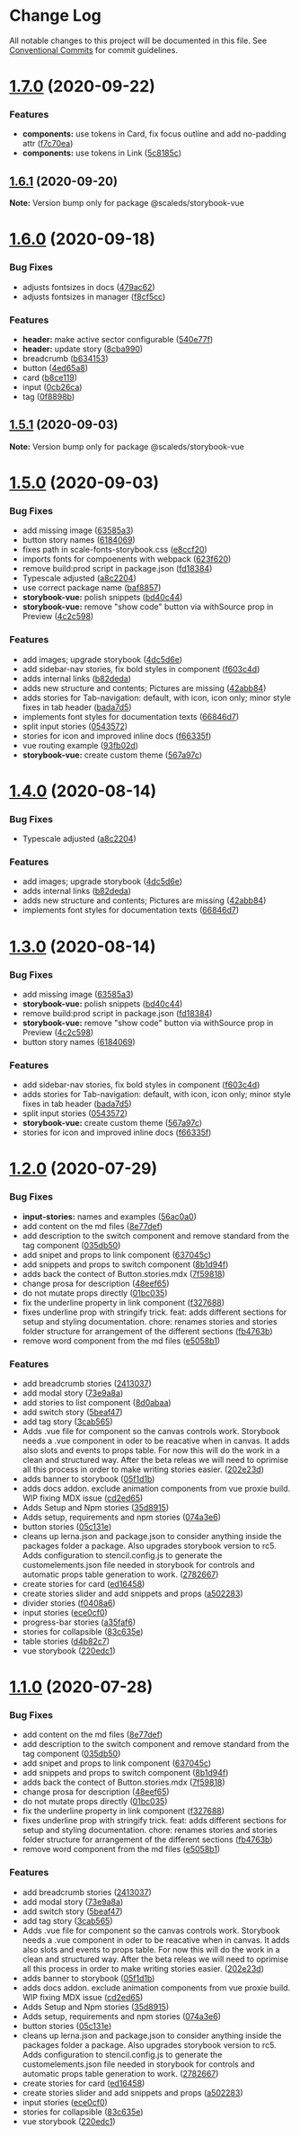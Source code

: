 # Change Log

All notable changes to this project will be documented in this file.
See [Conventional Commits](https://conventionalcommits.org) for commit guidelines.

# [1.7.0](https://gitlab.com/scale-ds/scale-telekom/compare/v1.6.1...v1.7.0) (2020-09-22)


### Features

* **components:** use tokens in Card, fix focus outline and add no-padding attr ([f7c70ea](https://gitlab.com/scale-ds/scale-telekom/commit/f7c70ea691512256f193dda1732a48fa05d0eba3))
* **components:** use tokens in Link ([5c8185c](https://gitlab.com/scale-ds/scale-telekom/commit/5c8185c5cc974fa7672de3d6941f5a7c6fc8abc0))





## [1.6.1](https://gitlab.com/scale-ds/scale-telekom/compare/v1.6.0...v1.6.1) (2020-09-20)

**Note:** Version bump only for package @scaleds/storybook-vue





# [1.6.0](https://gitlab.com/scale-ds/scale-telekom/compare/v1.5.1...v1.6.0) (2020-09-18)


### Bug Fixes

* adjusts fontsizes in docs ([479ac62](https://gitlab.com/scale-ds/scale-telekom/commit/479ac62f4335624bdbe50b9f267cc6e9282e618e))
* adjusts fontsizes in manager ([f8cf5cc](https://gitlab.com/scale-ds/scale-telekom/commit/f8cf5cc83a682fe60ab18c6d255616466c96edfe))


### Features

* **header:** make active sector configurable ([540e77f](https://gitlab.com/scale-ds/scale-telekom/commit/540e77f0a12b9c1b12d5cbc07d3f7517995fa4a3))
* **header:** update story ([8cba990](https://gitlab.com/scale-ds/scale-telekom/commit/8cba99098d50ac14e13887b57c3416b8f2949198))
* breadcrumb ([b634153](https://gitlab.com/scale-ds/scale-telekom/commit/b6341537166da2b5b9f47da65c3c52682b5c1ec0))
* button ([4ed65a8](https://gitlab.com/scale-ds/scale-telekom/commit/4ed65a855fe3326961be55ec2eb23e56cddb1e8e))
* card ([b8ce119](https://gitlab.com/scale-ds/scale-telekom/commit/b8ce11952786835b6d11ee716023cbfe28a032b3))
* input ([0cb26ca](https://gitlab.com/scale-ds/scale-telekom/commit/0cb26cab8b191a5a79ef0c54d6123a4f482ab1a7))
* tag ([0f8898b](https://gitlab.com/scale-ds/scale-telekom/commit/0f8898b8d633fba844bab2b37c0db6a9f66d18ba))





## [1.5.1](https://gitlab.com/scale-ds/scale-telekom/compare/v1.5.0...v1.5.1) (2020-09-03)

**Note:** Version bump only for package @scaleds/storybook-vue





# [1.5.0](https://gitlab.com/scale-ds/scale-telekom/compare/v1.2.0...v1.5.0) (2020-09-03)


### Bug Fixes

* add missing image ([63585a3](https://gitlab.com/scale-ds/scale-telekom/commit/63585a3b56df5453865fec0e8a0e639665306647))
* button story names ([6184069](https://gitlab.com/scale-ds/scale-telekom/commit/61840690b96e89420a888033d41099be261d8443))
* fixes path in scale-fonts-storybook.css ([e8ccf20](https://gitlab.com/scale-ds/scale-telekom/commit/e8ccf20b75b347cd01f352466ee3b556c971d2ce))
* imports fonts for compoenents with webpack ([623f620](https://gitlab.com/scale-ds/scale-telekom/commit/623f6206dbeb6e24ca22f712f36a93843ce03066))
* remove build:prod script in package.json ([fd18384](https://gitlab.com/scale-ds/scale-telekom/commit/fd18384e16bd06db607d37eb4e3358c5c58d84b5))
* Typescale adjusted ([a8c2204](https://gitlab.com/scale-ds/scale-telekom/commit/a8c2204a6e3a0eb4b142cd9820204690fe8a4886))
* use correct package name ([baf8857](https://gitlab.com/scale-ds/scale-telekom/commit/baf8857417200b324e8589c5091a324e8a8f1182))
* **storybook-vue:** polish snippets ([bd40c44](https://gitlab.com/scale-ds/scale-telekom/commit/bd40c440cd750957c92f7ab6a2025bce509efa74))
* **storybook-vue:** remove "show code" button via withSource prop in Preview ([4c2c598](https://gitlab.com/scale-ds/scale-telekom/commit/4c2c5988378aa739feee61408a92d1c383288acd))


### Features

* add images; upgrade storybook ([4dc5d6e](https://gitlab.com/scale-ds/scale-telekom/commit/4dc5d6e411fcefd097d52bf81d243a9a5f0e3cfa))
* add sidebar-nav stories, fix bold styles in component ([f603c4d](https://gitlab.com/scale-ds/scale-telekom/commit/f603c4d363c1ff3dcd62f420b95ec0b50e6b69ca))
* adds internal links ([b82deda](https://gitlab.com/scale-ds/scale-telekom/commit/b82dedaffc37be41b89a48652e4f7a6ebafe91de))
* adds new structure and contents; Pictures are missing ([42abb84](https://gitlab.com/scale-ds/scale-telekom/commit/42abb8485b759d0d3c788e9eea2828e67c5a40c4))
* adds stories for Tab-navigation: default, with icon, icon only; minor style fixes in tab header ([bada7d5](https://gitlab.com/scale-ds/scale-telekom/commit/bada7d5511a1e581b24aa750739570bf436a4942))
* implements font styles for documentation texts ([66846d7](https://gitlab.com/scale-ds/scale-telekom/commit/66846d7c07b627b3d8116b7eca8bf68272e6a158))
* split input stories ([0543572](https://gitlab.com/scale-ds/scale-telekom/commit/0543572fb9bf86e6e66ccba98ab36ef5e0abb72e))
* stories for icon and improved inline docs ([f66335f](https://gitlab.com/scale-ds/scale-telekom/commit/f66335fc2c759155699a677e3f35e74996ccb53b))
* vue routing example ([93fb02d](https://gitlab.com/scale-ds/scale-telekom/commit/93fb02d25a6d450b47cd43147d18eb7ef2ec496a))
* **storybook-vue:** create custom theme ([567a97c](https://gitlab.com/scale-ds/scale-telekom/commit/567a97c79afc5170a1cee2d2746a49492a23d4b1))





# [1.4.0](https://gitlab.com/scale-ds/scale-telekom/compare/v1.3.0...v1.4.0) (2020-08-14)


### Bug Fixes

* Typescale adjusted ([a8c2204](https://gitlab.com/scale-ds/scale-telekom/commit/a8c2204a6e3a0eb4b142cd9820204690fe8a4886))


### Features

* add images; upgrade storybook ([4dc5d6e](https://gitlab.com/scale-ds/scale-telekom/commit/4dc5d6e411fcefd097d52bf81d243a9a5f0e3cfa))
* adds internal links ([b82deda](https://gitlab.com/scale-ds/scale-telekom/commit/b82dedaffc37be41b89a48652e4f7a6ebafe91de))
* adds new structure and contents; Pictures are missing ([42abb84](https://gitlab.com/scale-ds/scale-telekom/commit/42abb8485b759d0d3c788e9eea2828e67c5a40c4))
* implements font styles for documentation texts ([66846d7](https://gitlab.com/scale-ds/scale-telekom/commit/66846d7c07b627b3d8116b7eca8bf68272e6a158))





# [1.3.0](https://gitlab.com/scale-ds/scale-telekom/compare/v1.2.0...v1.3.0) (2020-08-14)


### Bug Fixes

* add missing image ([63585a3](https://gitlab.com/scale-ds/scale-telekom/commit/63585a3b56df5453865fec0e8a0e639665306647))
* **storybook-vue:** polish snippets ([bd40c44](https://gitlab.com/scale-ds/scale-telekom/commit/bd40c440cd750957c92f7ab6a2025bce509efa74))
* remove build:prod script in package.json ([fd18384](https://gitlab.com/scale-ds/scale-telekom/commit/fd18384e16bd06db607d37eb4e3358c5c58d84b5))
* **storybook-vue:** remove "show code" button via withSource prop in Preview ([4c2c598](https://gitlab.com/scale-ds/scale-telekom/commit/4c2c5988378aa739feee61408a92d1c383288acd))
* button story names ([6184069](https://gitlab.com/scale-ds/scale-telekom/commit/61840690b96e89420a888033d41099be261d8443))


### Features

* add sidebar-nav stories, fix bold styles in component ([f603c4d](https://gitlab.com/scale-ds/scale-telekom/commit/f603c4d363c1ff3dcd62f420b95ec0b50e6b69ca))
* adds stories for Tab-navigation: default, with icon, icon only; minor style fixes in tab header ([bada7d5](https://gitlab.com/scale-ds/scale-telekom/commit/bada7d5511a1e581b24aa750739570bf436a4942))
* split input stories ([0543572](https://gitlab.com/scale-ds/scale-telekom/commit/0543572fb9bf86e6e66ccba98ab36ef5e0abb72e))
* **storybook-vue:** create custom theme ([567a97c](https://gitlab.com/scale-ds/scale-telekom/commit/567a97c79afc5170a1cee2d2746a49492a23d4b1))
* stories for icon and improved inline docs ([f66335f](https://gitlab.com/scale-ds/scale-telekom/commit/f66335fc2c759155699a677e3f35e74996ccb53b))





# [1.2.0](https://gitlab.com/scale-ds/scale-telekom/compare/v0.1.13...v1.2.0) (2020-07-29)


### Bug Fixes

* **input-stories:** names and examples ([56ac0a0](https://gitlab.com/scale-ds/scale-telekom/commit/56ac0a03f65ca57852cf5b2d79acd48f28a2fced))
* add content on the md files ([8e77def](https://gitlab.com/scale-ds/scale-telekom/commit/8e77def156b173c7b9daf1874e3fd6819f33ca3e))
* add description to the switch component and remove standard from the tag component ([035db50](https://gitlab.com/scale-ds/scale-telekom/commit/035db50c77a58e69995d362fd031345bfc0daf7c))
* add snipet and props to link component ([637045c](https://gitlab.com/scale-ds/scale-telekom/commit/637045c4c5e4ead5249ac5aa767d4de5b2d5cd29))
* add snippets and props to switch component ([8b1d94f](https://gitlab.com/scale-ds/scale-telekom/commit/8b1d94fec6425937b4cda151ed05cd3195c249b0))
* adds back the contect of Button.stories.mdx ([7f59818](https://gitlab.com/scale-ds/scale-telekom/commit/7f59818b9c4a5672fcc1a0d431261dfc74456474))
* change prosa for description ([48eef65](https://gitlab.com/scale-ds/scale-telekom/commit/48eef6516c35ca4cbfe694305976a960f30ce16f))
* do not mutate props directly ([01bc035](https://gitlab.com/scale-ds/scale-telekom/commit/01bc0351127d5c4fa1032ad784013f6dc5ddba9c))
* fix the underline property in link component ([f327688](https://gitlab.com/scale-ds/scale-telekom/commit/f327688ac4b61db921d433bdf297d46bf3d708b3))
* fixes underline prop with stringify trick. feat: adds different sections for setup and styling documentation. chore: renames stories and stories folder structure for arrangement of the different sections ([fb4763b](https://gitlab.com/scale-ds/scale-telekom/commit/fb4763b544a2901a335a5dc28d0ecf20818a75ef))
* remove word component from the md files ([e5058b1](https://gitlab.com/scale-ds/scale-telekom/commit/e5058b18f481bcab0d77ef5a6805661933e7d38f))


### Features

* add breadcrumb stories ([2413037](https://gitlab.com/scale-ds/scale-telekom/commit/241303787d10b3c5cbf0075b80753e09181055a6))
* add modal story ([73e9a8a](https://gitlab.com/scale-ds/scale-telekom/commit/73e9a8a64672d2cf53b9554e986e26518a6a5e28))
* add stories to list component ([8d0abaa](https://gitlab.com/scale-ds/scale-telekom/commit/8d0abaa96a43742026ca174f052257b43db0f2ee))
* add switch story ([5beaf47](https://gitlab.com/scale-ds/scale-telekom/commit/5beaf477426e1f8af0b8f2703bfc950d36f6723f))
* add tag story ([3cab565](https://gitlab.com/scale-ds/scale-telekom/commit/3cab5651b13492883858872ff73d6d533bc31715))
* Adds .vue file for component so the canvas controls work. Storybook needs a .vue component in oder to be reacative when in canvas. It adds also slots and events to props table. For now this will do the work in a clean and structured way. After the beta releas we will need to oprimise all this process in order to make writing stories easier. ([202e23d](https://gitlab.com/scale-ds/scale-telekom/commit/202e23d53a5da753b2c7802f277da3a132804385))
* adds banner to storybook ([05f1d1b](https://gitlab.com/scale-ds/scale-telekom/commit/05f1d1b25da064cb1f47161975943097db0da22f))
* adds docs addon. exclude animation components from vue proxie build. WIP fixing MDX issue ([cd2ed65](https://gitlab.com/scale-ds/scale-telekom/commit/cd2ed65f1e1a61d5726ec114214cb60f8779a31a))
* Adds Setup and Npm stories ([35d8915](https://gitlab.com/scale-ds/scale-telekom/commit/35d89158c1a26ecdb36458669652ed0991fc16f1))
* Adds setup, requirements and npm stories ([074a3e6](https://gitlab.com/scale-ds/scale-telekom/commit/074a3e64265d8093c297827cf95b18b21d1f101a))
* button stories ([05c131e](https://gitlab.com/scale-ds/scale-telekom/commit/05c131ed05060da1449f89bcd187dc2a42a4585b))
* cleans up lerna.json and package.json to consider anything inside the packages folder a package. Also upgrades storybook version to rc5. Adds configuration to stencil.config.js to generate the customelements.json file needed in storybook for controls and automatic props table generation to work. ([2782667](https://gitlab.com/scale-ds/scale-telekom/commit/2782667955d683d9af0fd58fd2b06bd380c5b8c5))
* create stories for card ([ed16458](https://gitlab.com/scale-ds/scale-telekom/commit/ed16458219eb4451f87a2baa481e970f313559b5))
* create stories slider and add snippets and props ([a502283](https://gitlab.com/scale-ds/scale-telekom/commit/a50228371980ab1c1ae9a2eee387f9442c60c59a))
* divider stories ([f0408a6](https://gitlab.com/scale-ds/scale-telekom/commit/f0408a61b0961a0a648147d8749141fede5c6d5c))
* input stories ([ece0cf0](https://gitlab.com/scale-ds/scale-telekom/commit/ece0cf091ebaecd63613b45257c1724db3cf4a8d))
* progress-bar stories ([a35faf6](https://gitlab.com/scale-ds/scale-telekom/commit/a35faf665b176e5ad2590b8f5122241e5b9af53c))
* stories for collapsible ([83c635e](https://gitlab.com/scale-ds/scale-telekom/commit/83c635ee16b0ffed4614ade6aa42c711c0787153))
* table stories ([d4b82c7](https://gitlab.com/scale-ds/scale-telekom/commit/d4b82c77385aa5d2fc35e8c0acc415cab97604d6))
* vue storybook ([220edc1](https://gitlab.com/scale-ds/scale-telekom/commit/220edc136428e26394eb6f435f1f4a4d0cd0c418))





# [1.1.0](https://gitlab.com/scale-ds/scale-telekom/compare/v0.1.13...v1.1.0) (2020-07-28)


### Bug Fixes

* add content on the md files ([8e77def](https://gitlab.com/scale-ds/scale-telekom/commit/8e77def156b173c7b9daf1874e3fd6819f33ca3e))
* add description to the switch component and remove standard from the tag component ([035db50](https://gitlab.com/scale-ds/scale-telekom/commit/035db50c77a58e69995d362fd031345bfc0daf7c))
* add snipet and props to link component ([637045c](https://gitlab.com/scale-ds/scale-telekom/commit/637045c4c5e4ead5249ac5aa767d4de5b2d5cd29))
* add snippets and props to switch component ([8b1d94f](https://gitlab.com/scale-ds/scale-telekom/commit/8b1d94fec6425937b4cda151ed05cd3195c249b0))
* adds back the contect of Button.stories.mdx ([7f59818](https://gitlab.com/scale-ds/scale-telekom/commit/7f59818b9c4a5672fcc1a0d431261dfc74456474))
* change prosa for description ([48eef65](https://gitlab.com/scale-ds/scale-telekom/commit/48eef6516c35ca4cbfe694305976a960f30ce16f))
* do not mutate props directly ([01bc035](https://gitlab.com/scale-ds/scale-telekom/commit/01bc0351127d5c4fa1032ad784013f6dc5ddba9c))
* fix the underline property in link component ([f327688](https://gitlab.com/scale-ds/scale-telekom/commit/f327688ac4b61db921d433bdf297d46bf3d708b3))
* fixes underline prop with stringify trick. feat: adds different sections for setup and styling documentation. chore: renames stories and stories folder structure for arrangement of the different sections ([fb4763b](https://gitlab.com/scale-ds/scale-telekom/commit/fb4763b544a2901a335a5dc28d0ecf20818a75ef))
* remove word component from the md files ([e5058b1](https://gitlab.com/scale-ds/scale-telekom/commit/e5058b18f481bcab0d77ef5a6805661933e7d38f))


### Features

* add breadcrumb stories ([2413037](https://gitlab.com/scale-ds/scale-telekom/commit/241303787d10b3c5cbf0075b80753e09181055a6))
* add modal story ([73e9a8a](https://gitlab.com/scale-ds/scale-telekom/commit/73e9a8a64672d2cf53b9554e986e26518a6a5e28))
* add switch story ([5beaf47](https://gitlab.com/scale-ds/scale-telekom/commit/5beaf477426e1f8af0b8f2703bfc950d36f6723f))
* add tag story ([3cab565](https://gitlab.com/scale-ds/scale-telekom/commit/3cab5651b13492883858872ff73d6d533bc31715))
* Adds .vue file for component so the canvas controls work. Storybook needs a .vue component in oder to be reacative when in canvas. It adds also slots and events to props table. For now this will do the work in a clean and structured way. After the beta releas we will need to oprimise all this process in order to make writing stories easier. ([202e23d](https://gitlab.com/scale-ds/scale-telekom/commit/202e23d53a5da753b2c7802f277da3a132804385))
* adds banner to storybook ([05f1d1b](https://gitlab.com/scale-ds/scale-telekom/commit/05f1d1b25da064cb1f47161975943097db0da22f))
* adds docs addon. exclude animation components from vue proxie build. WIP fixing MDX issue ([cd2ed65](https://gitlab.com/scale-ds/scale-telekom/commit/cd2ed65f1e1a61d5726ec114214cb60f8779a31a))
* Adds Setup and Npm stories ([35d8915](https://gitlab.com/scale-ds/scale-telekom/commit/35d89158c1a26ecdb36458669652ed0991fc16f1))
* Adds setup, requirements and npm stories ([074a3e6](https://gitlab.com/scale-ds/scale-telekom/commit/074a3e64265d8093c297827cf95b18b21d1f101a))
* button stories ([05c131e](https://gitlab.com/scale-ds/scale-telekom/commit/05c131ed05060da1449f89bcd187dc2a42a4585b))
* cleans up lerna.json and package.json to consider anything inside the packages folder a package. Also upgrades storybook version to rc5. Adds configuration to stencil.config.js to generate the customelements.json file needed in storybook for controls and automatic props table generation to work. ([2782667](https://gitlab.com/scale-ds/scale-telekom/commit/2782667955d683d9af0fd58fd2b06bd380c5b8c5))
* create stories for card ([ed16458](https://gitlab.com/scale-ds/scale-telekom/commit/ed16458219eb4451f87a2baa481e970f313559b5))
* create stories slider and add snippets and props ([a502283](https://gitlab.com/scale-ds/scale-telekom/commit/a50228371980ab1c1ae9a2eee387f9442c60c59a))
* input stories ([ece0cf0](https://gitlab.com/scale-ds/scale-telekom/commit/ece0cf091ebaecd63613b45257c1724db3cf4a8d))
* stories for collapsible ([83c635e](https://gitlab.com/scale-ds/scale-telekom/commit/83c635ee16b0ffed4614ade6aa42c711c0787153))
* vue storybook ([220edc1](https://gitlab.com/scale-ds/scale-telekom/commit/220edc136428e26394eb6f435f1f4a4d0cd0c418))
